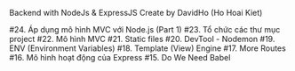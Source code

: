 Backend with NodeJs & ExpressJS
Create by DavidHo (Ho Hoai Kiet)

#24. Áp dụng mô hình MVC với Node.js (Part 1)
#23. Tổ chức các thư mục project
#22. Mô hình MVC
#21. Static files
#20. DevTool - Nodemon
#19. ENV (Environment Variables)
#18. Template (View) Engine
#17. More Routes
#16. Mô hình hoạt động của Express
#15. Do We Need Babel 






